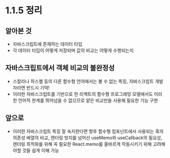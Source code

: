 # 1.1.5 정리
## 알아본 것
- 자바스크립트에 존재하는 데이터 타입
- 각 데이터 타입이 어떻게 저장되며 값의 비교는 어떻게 수행되는지

## 자바스크립트에서 객체 비교의 불완정성
- 스칼라나 하스켈 등의 다른 함수형 언어에서는 볼 수 없는 특징, 자바스크립트 개발자라면 반드시 기억!
- 이러한 자바스크립트를 기반으로 한 리액트의 함수형 프로그래밍 모델에서도 이러한 언어적 한계를 뛰어넘을 수 없으므로 얕은 비교만을 사용해 필요한 기능 구현

## 앞으로
- 이러한 자바스크립트 특징 잘 숙지한다면 향후 함수형 컴포넌트에서 사용되는 훅의 의존성 배열의 비교, 렌더링 방지를 넘어선 useMemo와 useCallback의 필요성, 렌더링 최적화를 위해 꼭 필요한 React.memo를 올바르게 작동시키기 위해 고려해야할 것들 쉽게 이해 가능
